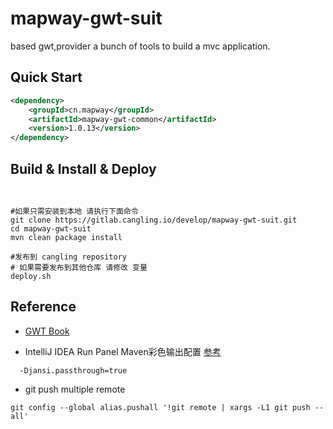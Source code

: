 # mapway-gwt-suit

based gwt,provider a bunch of tools to build a mvc application.

## Quick Start

```xml
<dependency>
    <groupId>cn.mapway</groupId>
    <artifactId>mapway-gwt-common</artifactId>
    <version>1.0.13</version>
</dependency>
```

## Build & Install & Deploy

```shell


#如果只需安装到本地 请执行下面命令
git clone https://gitlab.cangling.io/develop/mapway-gwt-suit.git
cd mapway-gwt-suit
mvn clean package install

#发布到 cangling repository
# 如果需要发布到其他仓库 请修改 变量
deploy.sh

```

## Reference
- [GWT Book](https://livebook.manning.com/book/gwt-in-action-second-edition/about-this-book/)

- IntelliJ IDEA Run Panel Maven彩色输出配置 [参考](https://youtrack.jetbrains.com/issue/IDEA-181337/Make-Maven-plugin-use-colors-in-Run-window)

```code
  -Djansi.passthrough=true      
```

- git push multiple remote 
```console
git config --global alias.pushall '!git remote | xargs -L1 git push --all'
```